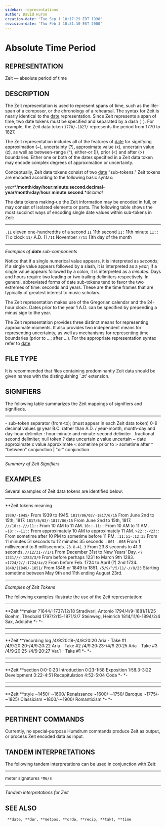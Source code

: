 ```yaml
---
sidebar: representations
author: David Huron
creation-date: 'Tue Sep 1 10:17:29 EDT 1998'
revision-date: 'Thu Feb 3 10:31:10 EST 2000'
---
```



Absolute Time Period
===============================================

## REPRESENTATION ##

<span class="rep">Zeit</span> &mdash; absolute period of time

## DESCRIPTION ##

The <span class="rep">Zeit</span> representation is used to represent spans of time,
such as the life-span of a composer, or the chronology of a rehearsal.
The syntax for <span class="rep">Zeit</span> is nearly identical to the
[<span class="rep">date</span>](date.rep.html) representation. Since <span class="rep">Zeit</span>
represents a span of time, two date tokens must be specified and
separated by a dash (`-`). For example, the <span class="rep">Zeit</span> data token
`1770/-1827/` represents the period from 1770 to 1827.

The <span class="rep">Zeit</span> representation includes all of the features of
[<span class="rep">date</span>](date.rep.html) for signifying approximation (\~),
uncertainty (?), approximate value (x), uncertain value (z), as well
as between-range (\^), either-or (\|), prior (\<) and after (\>)
boundaries. Either one or both of the dates specified in a
<span class="rep">Zeit</span> data token may encode complex degrees of approximation or
uncertainty.

Conceptually, <span class="rep">Zeit</span> data tokens consist of two
[<span class="rep">date</span>](date.rep.html) \"sub-tokens.\" Zeit tokens are encoded
according to the following basic syntax:

*year**/**month**/**day**/**hour**:**minute**:**second**.**decimal**-**year**/**month**/**day**/**hour**:**minute**:**second**.**decimal*

The data tokens making-up the <span class="rep">Zeit</span> information may be encoded
in full, or may consist of isolated elements or parts. The following
table shows the most succinct ways of encoding single date values
within sub-tokens in <span class="rep">Zeit</span>:

-------- -----------------------------------
`.11`    eleven one-hundredths of a second
`11`     11th second
`11:`    11th minute
`11::`   11 o'clock
`11/`    A.D. 11
`/11`    November
`//11`   11th day of the month
-------- -----------------------------------

*Examples of **date** sub-components*

Notice that if a single numerical value appears, it is interpreted as
*seconds*; if a single value appears followed by a slash, it is
interpreted as a *year*; if a single value appears followed by a
colon, it is interpreted as a *minutes*. Days and hours require two
leading or two trailing delimiters respectively. In general,
abbreviated forms of date sub-tokens tend to favor the two extremes of
time: seconds and years. These are the time frames that are typically
of greatest interest to music scholars.

The <span class="rep">Zeit</span> representation makes use of the Gregorian calendar
and the 24-hour clock. Dates prior to the year 1 A.D. can be specified
by prepending a minus sign to the year.

The <span class="rep">Zeit</span> representation provides three distinct means for
representing approximate moments. It also provides two independent
means for representing uncertainty, as well as mechanisms for
representing time boundaries (prior to \...; after \...). For the
appropriate representation syntax refer to
[<span class="rep">date</span>](date.rep.html).

## FILE TYPE ##

It is recommended that files containing predominantly <span class="rep">Zeit</span> data
should be given names with the distinguishing \`.zt\' extension.

## SIGNIFIERS ##

The following table summarizes the <span class="rep">Zeit</span> mappings of signifiers
and signifieds.

----- ----------------------------------------------
\-    sub-token separator (from-to); (must appear
in each <span class="rep">Zeit</span> data token)
0-9   decimal values
@     year B.C. rather than A.D.
/     year-month, month-day and day-hour delimiter
:     hour-minute and minute-second delimiter
.     fractional second delimiter; null token
?     date uncertain
z     value uncertain
\~    date approximate
x     value approximate
\<    sometime prior to
\>    sometime after
\^    \"between\" conjunction
\|    \"or\" conjunction
----- ----------------------------------------------

*Summary of <span class="rep">Zeit</span> Signifiers*

## EXAMPLES ##

Several examples of <span class="rep">Zeit</span> data tokens are identified below:

------------------------- ----------------------------------------------
\*\*Zeit tokens           meaning

`1939/-1945/`             From 1939 to 1945.
`1817/06/02/-1817/6/15`   From June 2nd to 15th, 1817.
`1817/6/02/-1817/06/15`   From June 2nd to 15th, 1817.
`///10::-///11::`         From 10 AM to 11 AM.
`10::-11::`               From 10 AM to 11 AM.
`~10::-~11::`             From approximately 10 AM to approximately
11 AM.
`>22::-<23::`             From sometime after 10 PM to sometime
before 11 PM.
`:11:51-:12:35`           From 11 minutes 51 seconds to 12 minutes
35 seconds.
`.001-.008`               From 1 millisecond to 8 milliseconds.
`23.8-41.3`               From 23.8 seconds to 41.3 seconds.
`//12/31-//1/1`           From December 31st to New Years\' Day.
`<?1231///-1283/3/9`      From before perhaps 1231 to March 9th 1283.
`<1724/2//-1724/4z/2`     From before Feb. 1724 to April (?) 2nd 1724.
`1848/|1849/-1851/`       From 1848 or 1849 to 1851.
`/5/9/^/5/11/-//8/23`     Starting sometime between May 9th and 11th
ending August 23rd.
------------------------- ----------------------------------------------

*Examples of <span class="rep">Zeit</span> Tokens*

The following examples illustrate the use of the <span class="rep">Zeit</span>
representation:


--------------------- ---------------------
\*\*Zeit              \*\*maker
?1644/-1737/12/18     Stradivari, Antonio
1794/4/9-1881/11/25   Boehm, Theobald
1797/2/15-1871/2/7    Steinweg, Heinrich
1814/11/6-1894/2/4    Sax, Adolphe
\*-                   \*-
--------------------- ---------------------


----------------------- -------------------
\*\*Zeit                \*\*recording log
/4/9:20:18-/4/9:20:20   Aria - Take \#1
/4/9:20:20-/4/9:20:22   Aria - Take \#2
/4/9:20:23-/4/9:20:25   Aria - Take \#3
/4/9:20:25-/4/9:20:27   Var.1 - Take \#1
\*-                     \*-
----------------------- -------------------


------------- ----------------
\*\*Zeit      \*\*section
0:0-0:23      Introduction
0:23-1:58     Exposition
1:58.3-3:22   Development
3:22-4:51     Recapitulation
4:52-5:04     Coda
\*-           \*-
------------- ----------------


----------------- -------------
\*\*Zeit          \*\*style
\~1450/-\~1600/   Renaissance
\~1600/-\~1750/   Baroque
\~1775/-\~1825/   Classicism
\~1800/-\~1900/   Romanticism
\*-               \*-
----------------- -------------

## PERTINENT COMMANDS ##

Currently, no special-purpose Humdrum commands produce <span class="rep">Zeit</span> as
output, or process <span class="rep">Zeit</span> encoded data as input.

## TANDEM INTERPRETATIONS ##

The following tandem interpretations can be used in conjunction with
<span class="rep">Zeit</span>:

------------------ ---------
meter signatures   `*M6/8`
------------------ ---------

*Tandem interpretations for <span class="rep">Zeit</span>*

## SEE ALSO ##

` **date, **dur, **metpos, **ordo, **recip, **takt, **time`

